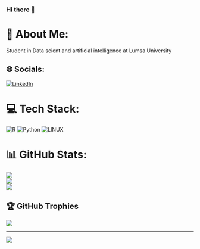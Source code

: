 ### Hi there 👋
# 💫 About Me:
Student in Data scient and artificial intelligence at Lumsa University


## 🌐 Socials:
[![LinkedIn](https://img.shields.io/badge/LinkedIn-%230077B5.svg?logo=linkedin&logoColor=white)](https://linkedin.com/in/https://www.linkedin.com/in/emanuele-corradi-996314205/) 

# 💻 Tech Stack:
![R](https://img.shields.io/badge/r-%23276DC3.svg?style=for-the-badge&logo=r&logoColor=white) ![Python](https://img.shields.io/badge/python-3670A0?style=for-the-badge&logo=python&logoColor=ffdd54)
![LINUX](https://img.shields.io/badge/Linux-FCC624?style=for-the-badge&logo=linux&logoColor=black)
# 📊 GitHub Stats:
![](https://github-readme-stats.vercel.app/api?username=coremacsv&theme=dark&hide_border=false&include_all_commits=false&count_private=false)<br/>
![](https://github-readme-streak-stats.herokuapp.com/?user=coremacsv&theme=dark&hide_border=false)<br/>
![](https://github-readme-stats.vercel.app/api/top-langs/?username=coremacsv&theme=dark&hide_border=false&include_all_commits=false&count_private=false&layout=compact)

## 🏆 GitHub Trophies
![](https://github-profile-trophy.vercel.app/?username=coremacsv&theme=radical&no-frame=false&no-bg=true&margin-w=4)

---
[![](https://visitcount.itsvg.in/api?id=coremacsv&icon=0&color=0)](https://visitcount.itsvg.in)

